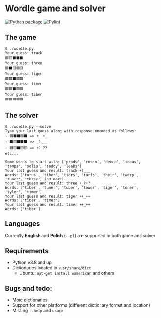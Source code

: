 # Wordle game and solver

[![Python package](https://github.com/mateusza/wordle-game-and-solver/actions/workflows/python-package.yml/badge.svg)](https://github.com/mateusza/wordle-game-and-solver/actions/workflows/python-package.yml)
[![Pylint](https://github.com/mateusza/wordle-game-and-solver/actions/workflows/pylint.yml/badge.svg)](https://github.com/mateusza/wordle-game-and-solver/actions/workflows/pylint.yml)

## The game

```
$ ./wordle.py 
Your guess: track 
🟩🟨⬛⬛⬛
Your guess: three
🟩⬛🟨🟩🟨
Your guess: tiger
🟩🟩⬛🟩🟩
Your guess: timer
🟩🟩⬛🟩🟩
Your guess: tiber
🟩🟩🟩🟩🟩
```


## The solver

```
$ ./wordle.py --solve 
Type your last guess along with response encoded as follows:
- 🟩⬛⬛🟩⬛ => +__+_
- ⬛🟨⬛⬛⬛ => _?___
- 🟩🟨⬛🟨🟨 => +?_??
etc...

Some words to start with: ['prods', 'russo', 'decca', 'ideas',
'tamps', 'solis', 'soddy', 'leaks']
Your last guess and result: track +?___
Words: ['torus', 'tiber', 'tiers', 'turfs', 'their', 'twerp',
'tuner', 'three'] (39 more)
Your last guess and result: three +_?+?
Words: ['tiber', 'tuner', 'tuber', 'tower', 'tiger', 'toner',
'tyler', 'timer']
Your last guess and result: tiger ++_++
Words: ['tiber', 'timer']
Your last guess and result: timer ++_++
Words: ['tiber']
```


## Languages

Currently **English** and **Polish** (`--pl`) are supported in both game and solver.


## Requirements

- Python v3.8 and up
- Dictionaries located in `/usr/share/dict`
    - Ubuntu: `apt-get install wamerican` and others


## Bugs and todo:

- More dictionaries
- Support for other platforms (different dictionary format and location)
- Missing `--help` and `usage`

